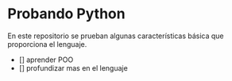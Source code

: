 # Probando Python
En este repositorio se prueban algunas características básica que proporciona el lenguaje.

- [] aprender POO 
- [] profundizar mas en el lenguaje